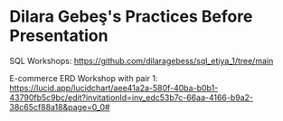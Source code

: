 # Dilara Gebeş's Practices Before Presentation
SQL Workshops: https://github.com/dilaragebess/sql_etiya_1/tree/main 

E-commerce ERD Workshop with pair 1: https://lucid.app/lucidchart/aee41a2a-580f-40ba-b0b1-43790fb5c9bc/edit?invitationId=inv_edc53b7c-66aa-4166-b9a2-38c65cf88a18&page=0_0#
